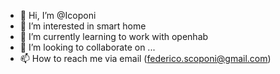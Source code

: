 - 👋 Hi, I’m @Icoponi
- 👀 I’m interested in smart home
- 🌱 I’m currently learning to work with openhab
- 💞️ I’m looking to collaborate on ...
- 📫 How to reach me via email (federico.scoponi@gmail.com)

<!---
Icoponi/Icoponi is a ✨ special ✨ repository because its `README.md` (this file) appears on your GitHub profile.
You can click the Preview link to take a look at your changes.
--->
